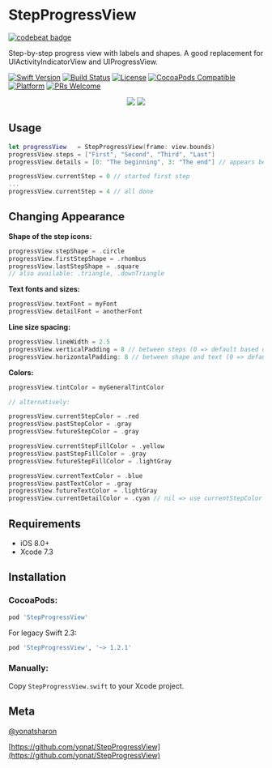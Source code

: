 # StepProgressView

[![codebeat badge](https://codebeat.co/badges/a72dee94-02c0-43b9-bb48-8b844c3bab57)](https://codebeat.co/projects/github-com-yonat-stepprogressview)

Step-by-step progress view with labels and shapes. A good replacement for UIActivityIndicatorView and UIProgressView.

[![Swift Version][swift-image]][swift-url]
[![Build Status][travis-image]][travis-url]
[![License][license-image]][license-url]
[![CocoaPods Compatible](https://img.shields.io/cocoapods/v/StepProgressView.svg)](https://img.shields.io/cocoapods/v/StepProgressView.svg)  
[![Platform](https://img.shields.io/cocoapods/p/StepProgressView.svg?style=flat)](http://cocoapods.org/pods/StepProgressView)
[![PRs Welcome](https://img.shields.io/badge/PRs-welcome-brightgreen.svg?style=flat-square)](http://makeapullrequest.com)

<p align="center">
<img src="screenshots/blue.gif">
<img src="screenshots/red.gif">
</p>

## Usage

```swift
let progressView   = StepProgressView(frame: view.bounds)
progressView.steps = ["First", "Second", "Third", "Last"]
progressView.details = [0: "The beginning", 3: "The end"] // appears below step title

progressView.currentStep = 0 // started first step
...
progressView.currentStep = 4 // all done
```

## Changing Appearance

**Shape of the step icons:**

```swift
progressView.stepShape = .circle
progressView.firstStepShape = .rhombus
progressView.lastStepShape = .square
// also available: .triangle, .downTriangle
```

**Text fonts and sizes:**

```swift
progressView.textFont = myFont
progressView.detailFont = anotherFont
```

**Line size spacing:**

```swift
progressView.lineWidth = 2.5
progressView.verticalPadding = 8 // between steps (0 => default based on textFont)
progressView.horizontalPadding: 8 // between shape and text (0 => default based on textFont)
```

**Colors:**


```swift
progressView.tintColor = myGeneralTintColor

// alternatively:

progressView.currentStepColor = .red
progressView.pastStepColor = .gray
progressView.futureStepColor = .gray

progressView.currentStepFillColor = .yellow
progressView.pastStepFillColor = .gray
progressView.futureStepFillColor = .lightGray

progressView.currentTextColor = .blue
progressView.pastTextColor = .gray
progressView.futureTextColor = .lightGray
progressView.currentDetailColor = .cyan // nil => use currentStepColor
```

## Requirements

- iOS 8.0+
- Xcode 7.3

## Installation

### CocoaPods:

```ruby
pod 'StepProgressView'
```

For legacy Swift 2.3:

```ruby
pod 'StepProgressView', '~> 1.2.1'
```

### Manually:

Copy `StepProgressView.swift` to your Xcode project.

## Meta

[@yonatsharon](https://twitter.com/yonatsharon)

[https://github.com/yonat/StepProgressView](https://github.com/yonat/StepProgressView)

[swift-image]:https://img.shields.io/badge/swift-3.0-orange.svg
[swift-url]: https://swift.org/
[license-image]: https://img.shields.io/badge/License-MIT-blue.svg
[license-url]: LICENSE.txt
[travis-image]: https://img.shields.io/travis/dbader/node-datadog-metrics/master.svg?style=flat-square
[travis-url]: https://travis-ci.org/dbader/node-datadog-metrics
[codebeat-image]: https://codebeat.co/badges/c19b47ea-2f9d-45df-8458-b2d952fe9dad
[codebeat-url]: https://codebeat.co/projects/github-com-vsouza-awesomeios-com
